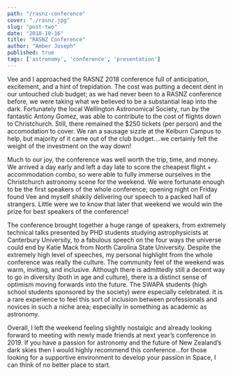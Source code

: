 ```yaml
---
path: "/rasnz-conference"
cover: "./rasnz.jpg"
slug: "post-two"
date: "2018-10-16"
title: "RASNZ Conference"
author: "Amber Joseph"
published: true
tags: ['astronomy', 'conference', 'presentation']
---
```

Vee and I approached the RASNZ 2018 conference full of anticipation, excitement, and a hint of trepidation. The cost was putting a decent dent in our untouched club budget; as we had never been to a RASNZ conference before, we were taking what we believed to be a substantial leap into the dark. Fortunately the local Wellington Astronomical Society, run by the fantastic Antony Gomez, was able to contribute to the cost of flights down to Christchurch. Still, there remained the $250 tickets (per person) and the accomodation to cover. We ran a sausage sizzle at the Kelburn Campus to help, but majority of it came out of the club budget….we certainly felt the weight of the investment on the way down!

Much to our joy, the conference was well worth the trip, time, and money. We arrived a day early and left a day late to score the cheapest flight + accommodation combo, so were able to fully immerse ourselves in the Christchurch astronomy scene for the weekend. We were fortunate enough to be the first speakers of the whole conference; opening night on Friday found Vee and myself shakily delivering our speech to a packed hall of strangers. Little were we to know that later that weekend we would win the prize for best speakers of the conference!

The conference brought together a huge range of speakers, from extremely technical talks presented by PHD students studying astrophysicists at Canterbury University, to a fabulous speech on the four ways the universe could end by Katie Mack from North Carolina State University. Despite the extremely high level of speeches, my personal highlight from the whole conference was really the culture. The community feel of the weekend was warm, inviting, and inclusive. Although there is admittedly still a decent way to go in diversity (both in age and culture), there is a distinct sense of optimism moving forwards into the future. The SWAPA students (high school students sponsored by the society) were especially celebrated. It is a rare experience to feel this sort of inclusion between professionals and novices in such a niche area; especially in something as academic as astronomy. 

Overall, I left the weekend feeling slightly nostalgic and already looking forward to meeting with newly made friends at next year’s conference in 2019. If you have a passion for astronomy and the future of New Zealand’s dark skies then I would highly recommend this conference...for those looking for a supportive environment to develop your passion in Space, I can think of no better place to start. 
